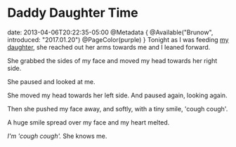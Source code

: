 # Daddy Daughter Time
date: 2013-04-06T20:22:35-05:00
@Metadata {
  @Available("Brunow", introduced: "2017.01.20")
  @PageColor(purple)
}
Tonight as I was feeding [my daughter][linkEmmaCan], she reached out her arms towards me and I leaned forward. 

She grabbed the sides of my face and moved my head towards her right side.

She paused and looked at me.

She moved my head towards her left side. And paused again, looking again.

Then she pushed my face away, and softly, with a tiny smile, 'cough cough'.

A huge smile spread over my face and my heart melted. 

_I'm 'cough cough'._ She knows me.

[linkEmmaCan]: <http://EmmaCan.com>
